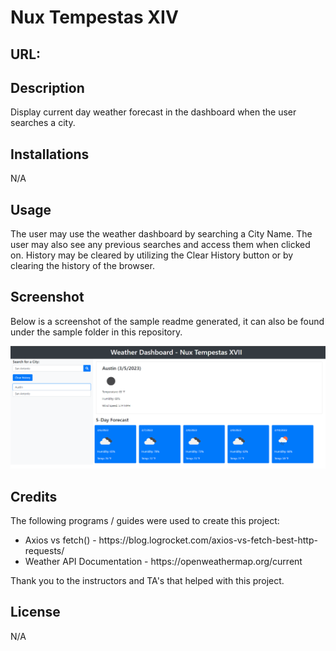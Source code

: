 # Nux Tempestas XIV

## URL: 

## Description

Display current day weather forecast in the dashboard when the user searches a city.

## Installations

N/A

## Usage

The user may use the weather dashboard by searching a City Name. The user may also see any previous searches and access them when clicked on. History may be cleared by utilizing the Clear History button or by clearing the history of the browser.


## Screenshot

Below is a screenshot of the sample readme generated, it can also be found under the sample folder in this repository.

![Nux Tempestas XVII](./assets/images/screenshot.png)

## Credits

The following programs / guides were used to create this project:

<ul>
<li>Axios vs fetch() - https://blog.logrocket.com/axios-vs-fetch-best-http-requests/</li>
<li>Weather API Documentation - https://openweathermap.org/current</li>
</ul>

Thank you to the instructors and TA's that helped with this project.

## License

N/A
